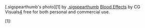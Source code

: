 [.sigspearthumb's photo][1] by [.sigspearthumb][2]
[Blood Effects][3] by CG Visuals[4] free for both personal and commercial use.

[1]: 

[2]: https://www.instagram.com/ruben.vz.420/

[3]: https://www.youtube.com/watch?v=8k2TraM6DXM&ab_channel=CGVisuals%23VFX

[4]: https://www.youtube.com/@CGVisualsVFX